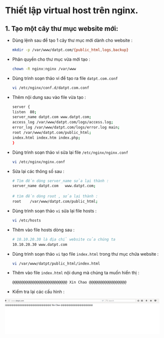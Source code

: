 # Thiết lập virtual host trên nginx.

## 1. Tạo một cây thư mục website mới:

- Dùng lệnh sau để tạo 1 cây thư mục mới dành cho website :

    ```sh
    mkdir -p /var/www/datpt.com/{public_html,logs,backup}
    ```

- Phân quyền cho thư mục vừa mới tạo :

    ```sh
    chown -R nginx:nginx /var/www
    ```

- Dùng trình soạn thảo vi để tạo ra file `datpt.com.conf`

    ```sh
    vi /etc/nginx/conf.d/datpt.com.conf
    ```

- Thêm nội dung sau vào file vừa tạo :

    ```sh
    server {
    listen  80;
    server_name datpt.com www.datpt.com;
    access_log /var/www/datpt.com/logs/access.log;
    error_log /var/www/datpt.com/logs/error.log main;
    root /var/www/datpt.com/public_html;
    index.html index.htm index.php;
    }
    ```

- Dùng trình soạn thảo vi sửa lại file `/etc/nginx/nginx.conf`

    ```sh
    vi /etc/nginx/nginx.conf
    ```

- Sửa lại các thông số sau :

    ```sh
    # Tìm đến dòng server_name sửa lại thành :
    server_name datpt.com   www.datpt.com;

    # tìm đến dòng root , sửa lại thành :
    root    /var/www/datpt.com/public_html;
    ```

- Dùng trình soạn thảo `vi` sửa lại file hosts :

    ```sh
    vi /etc/hosts
    ```

- Thêm vào file hosts dòng sau :

    ```sh
    # 10.10.20.30 là địa chỉ website của chúng ta
    10.10.20.30 www.datpt.com
    ```

- Dùng trình soạn thảo `vi` tạo file `index.html` trong thư mục chứa website :

    ```sh
    vi /var/www/datpt/public_html/index.html
    ```

- Thêm vào file `index.html` nội dung mà chúng ta muốn hiển thị :

    ```sh
    @@@@@@@@@@@@@@@@@@@@@@@@@ Xin Chao @@@@@@@@@@@@@@@@@ 
    ```

- Kiểm tra lại các cấu hình : 

![virtualhost](/images/virtualhost.png)